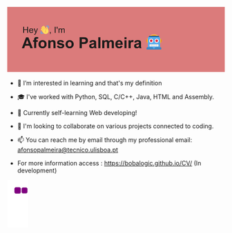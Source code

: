 
![HEADER](/header.png)

- 👀 I’m interested in learning and that's my definition
- :mortar_board: I've worked with Python, SQL, C/C++, Java, HTML and Assembly.
- 🌱 Currently self-learning Web developing!
- 💞️ I'm looking to collaborate on various projects connected to coding.
- 📫 You can reach me by email through my professional email: afonsopalmeira@tecnico.ulisboa.pt

- For more information access : https://bobalogic.github.io/CV/  (In development)

![Snake-Gif](https://github.com/Bobalogic/Bobalogic/blob/output/github-contribution-grid-snake.gif)

<!---
Bobalogic/Bobalogic is a ✨ special ✨ repository because its `README.md` (this file) appears on your GitHub profile.
You can click the Preview link to take a look at your changes.
--->
